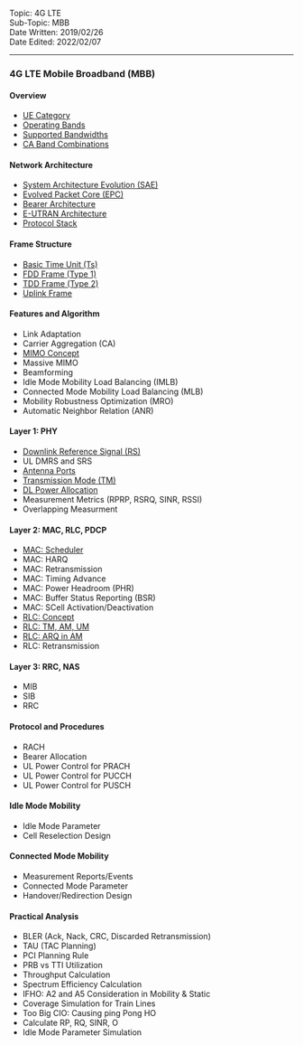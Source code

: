 Topic: 4G LTE<br>
Sub-Topic: MBB<br>
Date Written: 2019/02/26<br>
Date Edited: 2022/02/07<br>

---

### 4G LTE Mobile Broadband (MBB)
#### Overview 

- [UE Category](/lte_mbb/lte_mbb_overview.md?id=Ue-Category)<br>
- [Operating Bands](/lte_mbb/lte_mbb_overview.md?id=Operating-Bands)<br>
- [Supported Bandwidths](/lte_mbb/lte_mbb_overview.md?id=Supported-Bandwidths)<br>
- [CA Band Combinations](/lte_mbb/lte_mbb_overview.md?id=CA-Band-Combinations)<br>

#### Network Architecture 

- [System Architecture Evolution (SAE)](/lte_mbb/lte_mbb_nwarchitecture.md?id=System-Architecture-Evolution-SAE)<br>
- [Evolved Packet Core (EPC)](/lte_mbb/lte_mbb_nwarchitecture.md?id=Evolved-Packet-Core-EPC)<br>
- [Bearer Architecture](/lte_mbb/lte_mbb_nwarchitecture.md?id=Bearer-Architecture)<br>
- [E-UTRAN Architecture](/lte_mbb/lte_mbb_nwarchitecture.md?id=E-UTRAN-Architecture)<br>
- [Protocol Stack](/lte_mbb/lte_mbb_nwarchitecture.md?id=Protocol-Stack)<br>

#### Frame Structure 

- [Basic Time Unit (Ts)](/lte_mbb/lte_mbb_framestructure.md?id=Basic-Time-Unit-Ts)<br>
- [FDD Frame (Type 1)](/lte_mbb/lte_mbb_framestructure.md?id=FDD-Frame-Type-1)<br>
- [TDD Frame (Type 2)](/lte_mbb/lte_mbb_framestructure.md?id=TDD-Frame-Type-2)<br>
- [Uplink Frame](/lte_mbb/lte_mbb_framestructure.md?id=Uplink-Frame)<br>

#### Features and Algorithm 

- Link Adaptation<br> 
- Carrier Aggregation (CA)<br> 
- [MIMO Concept](/lte_mbb/lte_mbb_featurealgo.md?id=MIMO-Concept)<br>
- Massive MIMO<br>
- Beamforming<br> 
- Idle Mode Mobility Load Balancing (IMLB)<br> 
- Connected Mode Mobility Load Balancing (MLB)<br> 
- Mobility Robustness Optimization (MRO)<br> 
- Automatic Neighbor Relation (ANR)<br> 

#### Layer 1: PHY

- [Downlink Reference Signal (RS)](/lte_mbb/lte_mbb_layer1.md?id=Downlink-Reference-Signal-RS)<br>
- UL DMRS and SRS<br> 
- [Antenna Ports](/lte_mbb/lte_mbb_layer1.md?id=Antenna-Ports)<br>
- [Transmission Mode (TM)](/lte_mbb/lte_mbb_layer1.md?id=Transmission-Mode-TM)<br>
- [DL Power Allocation](/lte_mbb/lte_mbb_layer1.md?id=DL-Power-Allocation)<br>
- Measurement Metrics (RPRP, RSRQ, SINR, RSSI)<br>
- Overlapping Measurment<br> 

#### Layer 2: MAC, RLC, PDCP 

- [MAC: Scheduler](/lte_mbb/lte_mbb_layer2.md?id=MAC-Scheduler)<br>
- MAC: HARQ<br> 
- MAC: Retransmission<br>
- MAC: Timing Advance<br>  
- MAC: Power Headroom (PHR)<br> 
- MAC: Buffer Status Reporting (BSR)<br> 
- MAC: SCell Activation/Deactivation<br> 
- [RLC: Concept](/lte_mbb/lte_mbb_layer2.md?id=RLC-Concept)<br>
- [RLC: TM, AM, UM](/lte_mbb/lte_mbb_layer2.md?id=RLC-TM-AM-UM)<br>
- [RLC: ARQ in AM](/lte_mbb/lte_mbb_layer2.md?id=RLC-ARQ-in-AM)<br>
- RLC: Retransmission<br> 

#### Layer 3: RRC, NAS

- MIB<br>
- SIB<br>
- RRC<br>

#### Protocol and Procedures 

- RACH<br> 
- Bearer Allocation<br> 
- UL Power Control for PRACH<br> 
- UL Power Control for PUCCH<br> 
- UL Power Control for PUSCH<br> 

#### Idle Mode Mobility 

- Idle Mode Parameter<br> 
- Cell Reselection Design<br> 

#### Connected Mode Mobility 

- Measurement Reports/Events<br> 
- Connected Mode Parameter<br>
- Handover/Redirection Design<br> 

#### Practical Analysis 

- BLER (Ack, Nack, CRC, Discarded Retransmission)<br> 
- TAU (TAC Planning)<br> 
- PCI Planning Rule<br> 
- PRB vs TTI Utilization<br> 
- Throughput Calculation<br> 
- Spectrum Efficiency Calculation<br> 
- IFHO: A2 and A5 Consideration in Mobility & Static<br>
- Coverage Simulation for Train Lines<br> 
- Too Big CIO: Causing ping Pong HO<br>
- Calculate RP, RQ, SINR, O<br>
- Idle Mode Parameter Simulation